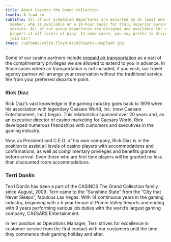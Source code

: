 ```yaml
---
title: About Casinos the Grand Collection
leadIn: A lead in
subtitle: All of our scheduled departures are escorted by at least one staff
  member, who is available on a 24-hour basis for truly superior personalized
  service. All of our group departures are designed and available for casino
  players at all levels of play. In some cases, you may prefer to drive in and
  join us!!
image: /uploads/colin-lloyd-4zj6201apts-unsplash.jpg
---
```

Some of our casino partners include [prepaid air transportation](/flights) as a part of the complimentary privileges we are allowed to extend to you in advance. In those cases where air transportation is not included, if you wish, our travel agency partner will arrange your reservation without the traditional service fee from your preferred departure point.

### Rick Diaz

Rick Diaz’s vast knowledge in the gaming industry goes back to 1979 when his association with legendary Caesars World, Inc. (now Caesars Entertainment, Inc.) began. This relationship spanned over 20 years and, as an executive director of casino marketing for Caesars World, Rick developed numerous friendships with customers and executives in the gaming industry.

Now, as President and C.E.O. of his own company, Rick Diaz is in the position to assist all levels of casino players with accommodations and confirmations, as well as complimentary privileges and benefits granted before arrival. Even those who are first time players will be granted no less than discounted room accommodations.

### Terri Donlin

Terri Donlin has been a part of the CASINOS The Grand Collection family since August, 2009. Terri came to the “Sunshine State” from the “City that Never Sleeps”, fabulous Las Vegas. With 14 continuous years in the gaming industry, beginning with a 5 year tenure at Primm Valley Resorts and ending with 9 years performing various job duties with the world’s largest gaming company, CAESARS Entertainment.

In her position as Operations Manager, Terri strives for excellence in customer service from the first contact with our customers until the time they commence their gaming holiday and after.